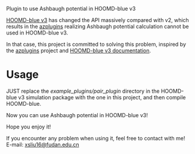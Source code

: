 Plugin to use Ashbaugh potential in HOOMD-blue v3

[HOOMD-blue v3](https://glotzerlab.engin.umich.edu/hoomd-blue/) has changed the API massively compared with v2, which results in the [azplugins](https://github.com/mphowardlab/azplugins) realizing Ashbaugh potential calculation cannot be used in HOOMD-blue v3.  

In that case, this project is committed to solving this problem, inspired by the [azplugins](https://github.com/mphowardlab/azplugins) project and [HOOMD-blue v3 documentation](https://hoomd-blue.readthedocs.io/en/latest/components.html).  

# Usage
JUST replace the *example_plugins/pair_plugin* directory in the HOOMD-blue v3 simulation package with the one in this project, and then compile HOOMD-blue.  

Now you can use Ashbaugh potential in HOOMD-blue v3!  

Hope you enjoy it!   

If you encounter any problem when using it, feel free to contact with me!  
E-mail: xsliu16@fudan.edu.cn
